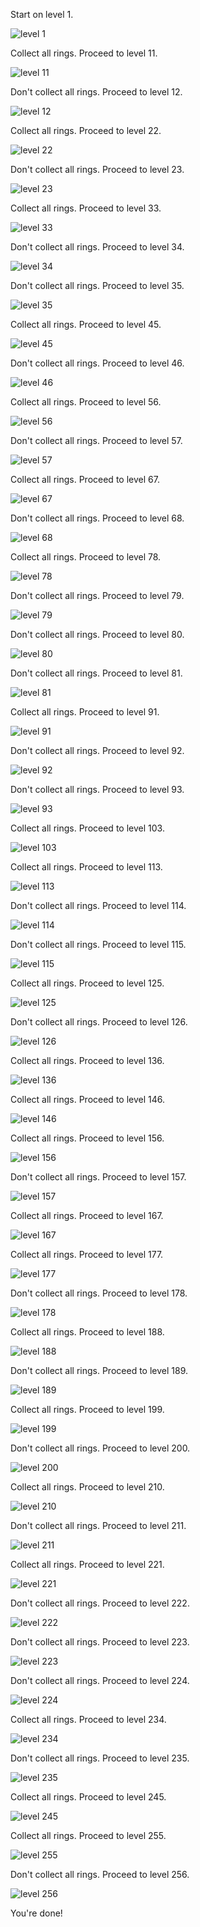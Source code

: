 Start on level 1.

![level 1](out/001.png)

Collect all rings. Proceed to level 11.

![level 11](out/011.png)

Don't collect all rings. Proceed to level 12.

![level 12](out/012.png)

Collect all rings. Proceed to level 22.

![level 22](out/022.png)

Don't collect all rings. Proceed to level 23.

![level 23](out/023.png)

Collect all rings. Proceed to level 33.

![level 33](out/033.png)

Don't collect all rings. Proceed to level 34.

![level 34](out/034.png)

Don't collect all rings. Proceed to level 35.

![level 35](out/035.png)

Collect all rings. Proceed to level 45.

![level 45](out/045.png)

Don't collect all rings. Proceed to level 46.

![level 46](out/046.png)

Collect all rings. Proceed to level 56.

![level 56](out/056.png)

Don't collect all rings. Proceed to level 57.

![level 57](out/057.png)

Collect all rings. Proceed to level 67.

![level 67](out/067.png)

Don't collect all rings. Proceed to level 68.

![level 68](out/068.png)

Collect all rings. Proceed to level 78.

![level 78](out/078.png)

Don't collect all rings. Proceed to level 79.

![level 79](out/079.png)

Don't collect all rings. Proceed to level 80.

![level 80](out/080.png)

Don't collect all rings. Proceed to level 81.

![level 81](out/081.png)

Collect all rings. Proceed to level 91.

![level 91](out/091.png)

Don't collect all rings. Proceed to level 92.

![level 92](out/092.png)

Don't collect all rings. Proceed to level 93.

![level 93](out/093.png)

Collect all rings. Proceed to level 103.

![level 103](out/103.png)

Collect all rings. Proceed to level 113.

![level 113](out/113.png)

Don't collect all rings. Proceed to level 114.

![level 114](out/114.png)

Don't collect all rings. Proceed to level 115.

![level 115](out/115.png)

Collect all rings. Proceed to level 125.

![level 125](out/125.png)

Don't collect all rings. Proceed to level 126.

![level 126](out/126.png)

Collect all rings. Proceed to level 136.

![level 136](out/136.png)

Collect all rings. Proceed to level 146.

![level 146](out/146.png)

Collect all rings. Proceed to level 156.

![level 156](out/156.png)

Don't collect all rings. Proceed to level 157.

![level 157](out/157.png)

Collect all rings. Proceed to level 167.

![level 167](out/167.png)

Collect all rings. Proceed to level 177.

![level 177](out/177.png)

Don't collect all rings. Proceed to level 178.

![level 178](out/178.png)

Collect all rings. Proceed to level 188.

![level 188](out/188.png)

Don't collect all rings. Proceed to level 189.

![level 189](out/189.png)

Collect all rings. Proceed to level 199.

![level 199](out/199.png)

Don't collect all rings. Proceed to level 200.

![level 200](out/200.png)

Collect all rings. Proceed to level 210.

![level 210](out/210.png)

Don't collect all rings. Proceed to level 211.

![level 211](out/211.png)

Collect all rings. Proceed to level 221.

![level 221](out/221.png)

Don't collect all rings. Proceed to level 222.

![level 222](out/222.png)

Don't collect all rings. Proceed to level 223.

![level 223](out/223.png)

Don't collect all rings. Proceed to level 224.

![level 224](out/224.png)

Collect all rings. Proceed to level 234.

![level 234](out/234.png)

Don't collect all rings. Proceed to level 235.

![level 235](out/235.png)

Collect all rings. Proceed to level 245.

![level 245](out/245.png)

Collect all rings. Proceed to level 255.

![level 255](out/255.png)

Don't collect all rings. Proceed to level 256.

![level 256](out/256.png)

You're done!
